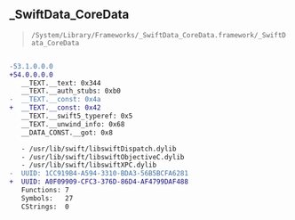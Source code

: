 ## _SwiftData_CoreData

> `/System/Library/Frameworks/_SwiftData_CoreData.framework/_SwiftData_CoreData`

```diff

-53.1.0.0.0
+54.0.0.0.0
   __TEXT.__text: 0x344
   __TEXT.__auth_stubs: 0xb0
-  __TEXT.__const: 0x4a
+  __TEXT.__const: 0x42
   __TEXT.__swift5_typeref: 0x5
   __TEXT.__unwind_info: 0x68
   __DATA_CONST.__got: 0x8

   - /usr/lib/swift/libswiftDispatch.dylib
   - /usr/lib/swift/libswiftObjectiveC.dylib
   - /usr/lib/swift/libswiftXPC.dylib
-  UUID: 1CC919B4-A594-3310-BDA3-56B5BCFA6281
+  UUID: A0F09909-CFC3-376D-86D4-AF4799DAF488
   Functions: 7
   Symbols:   27
   CStrings:  0

```
